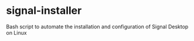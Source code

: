 # signal-installer
Bash script to automate the installation and configuration of Signal Desktop on Linux
